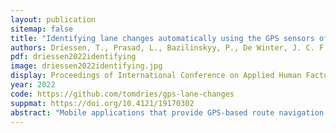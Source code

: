 ```yaml
---
layout: publication
sitemap: false
title: "Identifying lane changes automatically using the GPS sensors of portable devices"
authors: Driessen, T., Prasad, L., Bazilinskyy, P., De Winter, J. C. F.
pdf: driessen2022identifying
image: driessen2022identifying.jpg
display: Proceedings of International Conference on Applied Human Factors and Ergonomics (AHFE). New York, USA
year: 2022
code: https://github.com/tomdries/gps-lane-changes
suppmat: https://doi.org/10.4121/19170302
abstract: "Mobile applications that provide GPS-based route navigation advice or driver diagnostics are gaining popularity. However, these applications currently do not have knowledge of whether the driver is performing a lane change. Having such information may prove valuable to individual drivers (e.g., to provide more specific navigation instructions) or road authorities (e.g., knowledge of lane change hotspots may inform road design). The present study aimed to assess the accuracy of lane change recognition algorithms that rely solely on mobile GPS sensor input. Three trips on Dutch highways, totaling 158 km of driving, were performed while carrying two smartphones (Huawei P20, Samsung Galaxy S9), a GPS-equipped GoPro Max, and a USB GPS receiver (GlobalSat BU343-s4). The timestamps of all 215 lane changes were manually extracted from the forward-facing GoPro camera footage, and used as ground truth. After connecting the GPS trajectories to the road using Mapbox Map Matching API (2022), lane changes were identified based on the exceedance of a lateral translation threshold in set time windows. Different thresholds and window sizes were tested for their ability to discriminate between a pool of lane change segments and an equally-sized pool of no-lane-change segments. The overall accuracy of the lane-change classification was found to be 90%. The method appears promising for highway engineering and traffic behavior research that use floating car data, but there may be limited applicability to real-time advisory systems due to the occasional occurrence of false positives."
---
```


